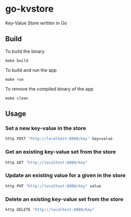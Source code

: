 # go-kvstore

Key-Value Store written in Go

## Build

To build the binary
```
make build
```

To build and run the app
```
make run
```

To remove the compiled binary of the app
```
make clean
```

## Usage

### Set a new key-value in the store

```bash
http POST "http://localhost:8080/key" key=value
```

### Get an existing key-value set from the store

```bash
http GET "http://localhost:8080/key"
```

### Update an existing value for a given in the store

```bash
http PUT "http://localhost:8080/key" value
```

### Delete an existing key-value set from the store

```bash
http DELETE "http://localhost:8080/key"
```